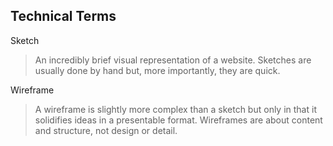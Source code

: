 ## Technical Terms

Sketch
> An incredibly brief visual representation of a website. Sketches are usually done by hand but, more importantly, they are quick.

Wireframe
> A wireframe is slightly more complex than a sketch but only in that it solidifies ideas in a presentable format. Wireframes are about content and structure, not design or detail.
